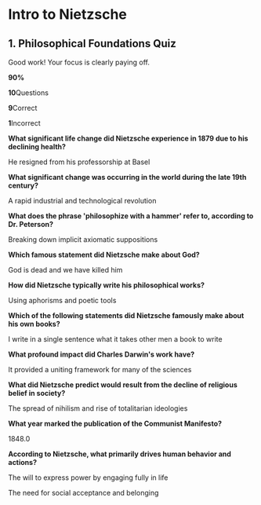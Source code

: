 # Intro to Nietzsche

## 1. Philosophical Foundations Quiz

Good work! Your focus is clearly paying off.

**90%**

**10**Questions

**9**Correct

**1**Incorrect

**What significant life change did Nietzsche experience in 1879 due to his declining health?**

He resigned from his professorship at Basel

**What significant change was occurring in the world during the late 19th century?**

A rapid industrial and technological revolution

**What does the phrase 'philosophize with a hammer' refer to, according to Dr. Peterson?**

Breaking down implicit axiomatic suppositions

**Which famous statement did Nietzsche make about God?**

God is dead and we have killed him

**How did Nietzsche typically write his philosophical works?**

Using aphorisms and poetic tools

**Which of the following statements did Nietzsche famously make about his own books?**

I write in a single sentence what it takes other men a book to write

**What profound impact did Charles Darwin's work have?**

It provided a uniting framework for many of the sciences

**What did Nietzsche predict would result from the decline of religious belief in society?**

The spread of nihilism and rise of totalitarian ideologies

**What year marked the publication of the Communist Manifesto?**

1848.0

**According to Nietzsche, what primarily drives human behavior and actions?**

The will to express power by engaging fully in life

The need for social acceptance and belonging
